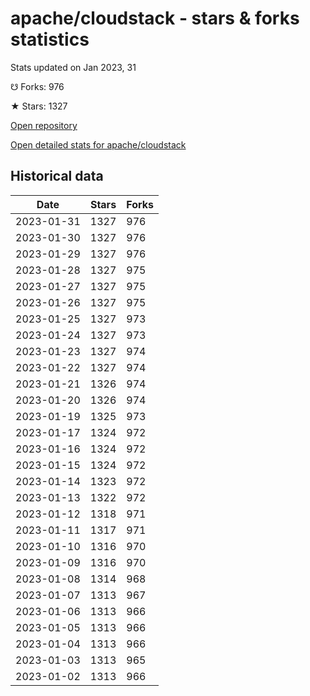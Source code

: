 # apache/cloudstack - stars & forks statistics

Stats updated on Jan 2023, 31

☋ Forks: 976

★ Stars: 1327

[Open repository](https://github.com/apache/cloudstack)

[Open detailed stats for apache/cloudstack](https://reviewgithub.com/rep/apache/cloudstack)

## Historical data
| Date | Stars | Forks |
|------|-------|-------|
| 2023-01-31 | 1327 | 976 | 
| 2023-01-30 | 1327 | 976 | 
| 2023-01-29 | 1327 | 976 | 
| 2023-01-28 | 1327 | 975 | 
| 2023-01-27 | 1327 | 975 | 
| 2023-01-26 | 1327 | 975 | 
| 2023-01-25 | 1327 | 973 | 
| 2023-01-24 | 1327 | 973 | 
| 2023-01-23 | 1327 | 974 | 
| 2023-01-22 | 1327 | 974 | 
| 2023-01-21 | 1326 | 974 | 
| 2023-01-20 | 1326 | 974 | 
| 2023-01-19 | 1325 | 973 | 
| 2023-01-17 | 1324 | 972 | 
| 2023-01-16 | 1324 | 972 | 
| 2023-01-15 | 1324 | 972 | 
| 2023-01-14 | 1323 | 972 | 
| 2023-01-13 | 1322 | 972 | 
| 2023-01-12 | 1318 | 971 | 
| 2023-01-11 | 1317 | 971 | 
| 2023-01-10 | 1316 | 970 | 
| 2023-01-09 | 1316 | 970 | 
| 2023-01-08 | 1314 | 968 | 
| 2023-01-07 | 1313 | 967 | 
| 2023-01-06 | 1313 | 966 | 
| 2023-01-05 | 1313 | 966 | 
| 2023-01-04 | 1313 | 966 | 
| 2023-01-03 | 1313 | 965 | 
| 2023-01-02 | 1313 | 966 | 

